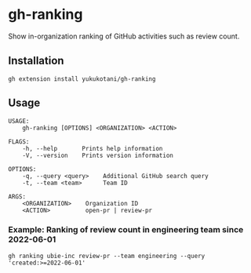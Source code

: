 # gh-ranking

Show in-organization ranking of GitHub activities such as review count.

## Installation

```
gh extension install yukukotani/gh-ranking
```

## Usage

```
USAGE:
    gh-ranking [OPTIONS] <ORGANIZATION> <ACTION>

FLAGS:
    -h, --help       Prints help information
    -V, --version    Prints version information

OPTIONS:
    -q, --query <query>    Additional GitHub search query
    -t, --team <team>      Team ID

ARGS:
    <ORGANIZATION>    Organization ID
    <ACTION>          open-pr | review-pr
```

### Example: Ranking of review count in engineering team since 2022-06-01

```
gh ranking ubie-inc review-pr --team engineering --query 'created:>=2022-06-01'
```
